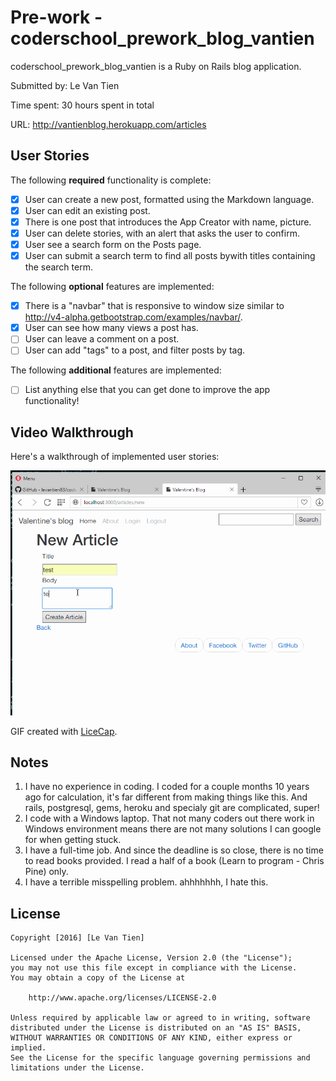 # Pre-work - coderschool_prework_blog_vantien

coderschool_prework_blog_vantien is a Ruby on Rails blog application.

Submitted by: Le Van Tien

Time spent: 30 hours spent in total

URL: http://vantienblog.herokuapp.com/articles

## User Stories

The following **required** functionality is complete:

* [x] User can create a new post, formatted using the Markdown language.
* [x] User can edit an existing post.
* [x] There is one post that introduces the App Creator with name, picture.
* [x] User can delete stories, with an alert that asks the user to confirm.
* [x] User see a search form on the Posts page.
* [x] User can submit a search term to find all posts bywith titles containing the search term.

The following **optional** features are implemented:
* [x] There is a "navbar" that is responsive to window size similar to http://v4-alpha.getbootstrap.com/examples/navbar/. 
* [x] User can see how many views a post has. 
* [ ] User can leave a comment on a post.
* [ ] User can add "tags" to a post, and filter posts by tag. 

The following **additional** features are implemented:

- [ ] List anything else that you can get done to improve the app functionality!

## Video Walkthrough 

Here's a walkthrough of implemented user stories:

![Video Walkthrough](https://raw.githubusercontent.com/levantien83/prework-blog/master/walkthrough.gif)

GIF created with [LiceCap](http://www.cockos.com/licecap/).

## Notes

1. I have no experience in coding. I coded for a couple months 10 years ago for calculation, it's far different from making things like this. And rails, postgresql, gems, heroku and specialy git are complicated, super!
2. I code with a Windows laptop. That not many coders out there work in Windows environment means there are not many solutions I can google for when getting stuck.
3. I have a full-time job. And since the deadline is so close, there is no time to read books provided. I read a half of a book (Learn to program - Chris Pine) only.
4. I have a terrible misspelling problem. ahhhhhhh, I hate this.

## License

    Copyright [2016] [Le Van Tien]

    Licensed under the Apache License, Version 2.0 (the "License");
    you may not use this file except in compliance with the License.
    You may obtain a copy of the License at

        http://www.apache.org/licenses/LICENSE-2.0

    Unless required by applicable law or agreed to in writing, software
    distributed under the License is distributed on an "AS IS" BASIS,
    WITHOUT WARRANTIES OR CONDITIONS OF ANY KIND, either express or implied.
    See the License for the specific language governing permissions and
    limitations under the License.